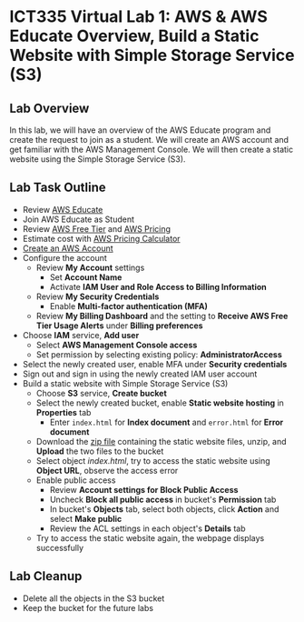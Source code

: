 # ICT335 Virtual Lab 1: AWS & AWS Educate Overview, Build a Static Website with Simple Storage Service (S3)

## Lab Overview
In this lab, we will have an overview of the AWS Educate program and create the request to join as a student. We will create an AWS account and get familiar with the AWS Management Console. We will then create a static website using the Simple Storage Service (S3).

## Lab Task Outline
- Review [AWS Educate](https://aws.amazon.com/education/awseducate/)
- Join AWS Educate as Student
- Review [AWS Free Tier](https://aws.amazon.com/free/?all-free-tier.sort-by=item.additionalFields.SortRank&all-free-tier.sort-order=asc&awsf.Free%20Tier%20Types=*all) and [AWS Pricing](https://aws.amazon.com/pricing/?nc2=h_ql_pr_ln)
- Estimate cost with [AWS Pricing Calculator](https://calculator.aws/#/?nc2=h_ql_pr_calc_smc)
- [Create an AWS Account](https://portal.aws.amazon.com/gp/aws/developer/registration/index.html?nc2=h_ct&src=header_signup)
- Configure the account
  - Review __My Account__ settings
    - Set __Account Name__
    - Activate __IAM User and Role Access to Billing Information__
  - Review __My Security Credentials__
    - Enable __Multi-factor authentication (MFA)__
  - Review __My Billing Dashboard__ and the setting to __Receive AWS Free Tier Usage Alerts__ under __Billing preferences__
- Choose __IAM__ service, __Add user__
  - Select __AWS Management Console access__
  - Set permission by selecting existing policy: __AdministratorAccess__ 
- Select the newly created user, enable MFA under __Security credentials__
- Sign out and sign in using the newly created IAM user account
- Build a static website with Simple Storage Service (S3)
  - Choose __S3__ service, __Create bucket__
  - Select the newly created bucket, enable __Static website hosting__ in __Properties__ tab
    - Enter `index.html` for __Index document__ and `error.html` for __Error document__
  - Download the [zip file](http://tinyurl.com/s3static) containing the static website files, unzip, and __Upload__ the two files to the bucket
  - Select object *index.html*, try to access the static website using __Object URL__, observe the access error
  - Enable public access
    - Review __Account settings for Block Public Access__
    - Uncheck __Block all public access__ in bucket's __Permission__ tab
    - In bucket's __Objects__ tab, select both objects, click __Action__ and select __Make public__
    - Review the ACL settings in each object's __Details__ tab
  - Try to access the static website again, the webpage displays successfully

## Lab Cleanup
- Delete all the objects in the S3 bucket
- Keep the bucket for the future labs
